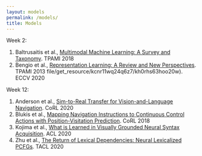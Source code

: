```yaml
---
layout: models
permalink: /models/
title: Models
---
```


Week 2:
1. Baltrusaitis et al., [Multimodal Machine Learning: A Survey and Taxonomy](https://piazza.com/class_profile/get_resource/kcnr11wq24q6z7/keln1op3u2j5z1). TPAMI 2018
2. Bengio et al., [Representation Learning: A Review and New Perspectives](https://piazza.com/class_profile/get_resource/kcnr11wq24q6z7/keln1obkjer5ym). TPAMI 2013
file/get_resource/kcnr11wq24q6z7/kh0rhs63hoo20w). ECCV 2020

Week 12:
1. Anderson et al., [Sim-to-Real Transfer for Vision-and-Language Navigation](https://piazza.com/class_profile/get_resource/kcnr11wq24q6z7/khkw1kazr8f4pa). CoRL 2020
2. Blukis et al., [Mapping Navigation Instructions to Continuous Control Actions with Position-Visitation Prediction](https://piazza.com/class_profile/get_resource/kcnr11wq24q6z7/khkw2deazjf7n3). CoRL 2018
3. Kojima et al., [What is Learned in Visually Grounded Neural Syntax Acquisition](https://piazza.com/class_profile/get_resource/kcnr11wq24q6z7/khkw3h27w5720a). ACL 2020
4. Zhu et al., [The Return of Lexical Dependencies: Neural Lexicalized PCFGs](https://piazza.com/class_profile/get_resource/kcnr11wq24q6z7/khkw3zkbfz3323). TACL 2020 
